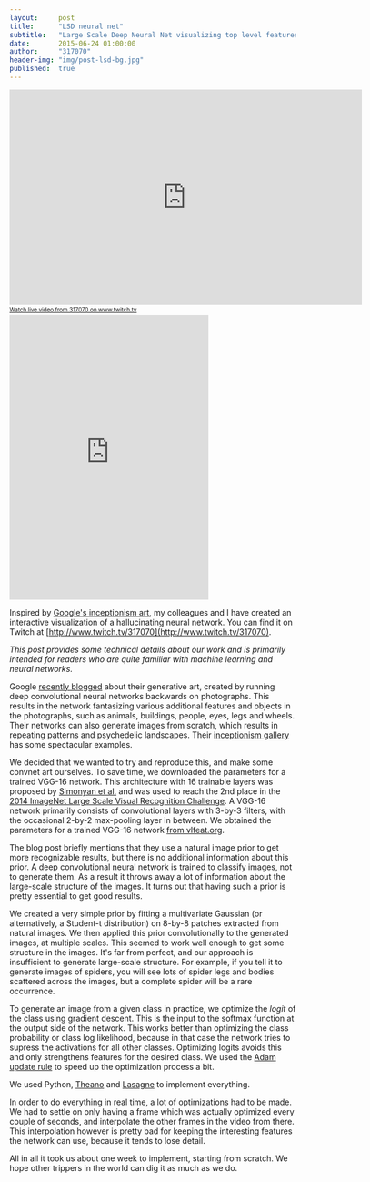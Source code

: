 ```yaml
---
layout:     post
title:      "LSD neural net"
subtitle:   "Large Scale Deep Neural Net visualizing top level features"
date:       2015-06-24 01:00:00
author:     "317070"
header-img: "img/post-lsd-bg.jpg"
published:  true
---
```


<iframe src="http://www.twitch.tv/317070/embed" frameborder="0" scrolling="no" height="378" width="620"></iframe><a href="http://www.twitch.tv/317070?tt_medium=live_embed&tt_content=text_link" style="padding:2px 0px 4px; display:block; width:345px; font-weight:normal; font-size:10px;text-decoration:underline;">Watch live video from 317070 on www.twitch.tv</a>
<iframe src="http://www.twitch.tv/317070/chat?popout=" frameborder="0" scrolling="no" height="500" width="350"></iframe>

Inspired by [Google's inceptionism art](http://googleresearch.blogspot.be/2015/06/inceptionism-going-deeper-into-neural.html), my colleagues and I have created an interactive visualization of a hallucinating neural network. You can find it on Twitch at [http://www.twitch.tv/317070](http://www.twitch.tv/317070).

*This post provides some technical details about our work and is primarily intended for readers who are quite familiar with machine learning and neural networks.*

Google [recently blogged](http://googleresearch.blogspot.be/2015/06/inceptionism-going-deeper-into-neural.html) about their generative art, created by running deep convolutional neural networks backwards on photographs. This results in the network fantasizing various additional features and objects in the photographs, such as animals, buildings, people, eyes, legs and wheels. Their networks can also generate images from scratch, which results in repeating patterns and psychedelic landscapes. Their [inceptionism gallery](https://photos.google.com/share/AF1QipPX0SCl7OzWilt9LnuQliattX4OUCj_8EP65_cTVnBmS1jnYgsGQAieQUc1VQWdgQ?key=aVBxWjhwSzg2RjJWLWRuVFBBZEN1d205bUdEMnhB) has some spectacular examples.

We decided that we wanted to try and reproduce this, and make some convnet art ourselves. To save time, we downloaded the parameters for a trained VGG-16 network. This architecture with 16 trainable layers was proposed by [Simonyan et al.](http://arxiv.org/abs/1409.1556) and was used to reach the 2nd place in the [2014 ImageNet Large Scale Visual Recognition Challenge](http://www.image-net.org/challenges/LSVRC/2014/). A VGG-16 network primarily consists of convolutional layers with 3-by-3 filters, with the occasional 2-by-2 max-pooling layer in between. We obtained the parameters for a trained VGG-16 network [from vlfeat.org](http://www.vlfeat.org/matconvnet/pretrained/).

The blog post briefly mentions that they use a natural image prior to get more recognizable results, but there is no additional information about this prior. A deep convolutional neural network is trained to classify images, not to generate them. As a result it throws away a lot of information about the large-scale structure of the images. It turns out that having such a prior is pretty essential to get good results.

We created a very simple prior by fitting a multivariate Gaussian (or alternatively, a Student-t distribution) on 8-by-8 patches extracted from natural images. We then applied this prior convolutionally to the generated images, at multiple scales. This seemed to work well enough to get some structure in the images. It's far from perfect, and our approach is insufficient to generate large-scale structure. For example, if you tell it to generate images of spiders, you will see lots of spider legs and bodies scattered across the images, but a complete spider will be a rare occurrence.

To generate an image from a given class in practice, we optimize the *logit* of the class using gradient descent. This is the input to the softmax function at the output side of the network. This works better than optimizing the class probability or class log likelihood, because in that case the network tries to supress the activations for all other classes. Optimizing logits avoids this and only strengthens features for the desired class. We used the [Adam update rule](http://arxiv.org/abs/1412.6980) to speed up the optimization process a bit.

We used Python, [Theano](http://deeplearning.net/software/theano/) and [Lasagne](https://github.com/Lasagne/Lasagne) to implement everything.

In order to do everything in real time, a lot of optimizations had to be made. We had to settle on only having a frame which was actually optimized every couple of seconds, and interpolate the other frames in the video from there. This interpolation however is pretty bad for keeping the interesting features the network can use, because it tends to lose detail.

All in all it took us about one week to implement, starting from scratch. We hope other trippers in the world can dig it as much as we do.


